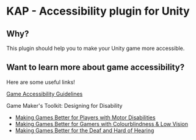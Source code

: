 # KAP - Accessibility plugin for Unity

## Why?

This plugin should help you to make your Unity game more accessible.

## Want to learn more about game accessibility?

Here are some useful links!

[Game Accessibility Guidelines](http://gameaccessibilityguidelines.com)

Game Maker's Toolkit: Designing for Disability
- [Making Games Better for Players with Motor Disabilities](https://www.youtube.com/watch?v=Ufe0i26DGiA&list=PLc38fcMFcV_vvWOhMDriBlVocTZ8mKQzR)
- [Making Games Better for Gamers with Colourblindness & Low Vision](https://www.youtube.com/watch?v=xrqdU4cZaLw&index=2&list=PLc38fcMFcV_vvWOhMDriBlVocTZ8mKQzR)
- [Making Games Better for the Deaf and Hard of Hearing](https://www.youtube.com/watch?v=4NGe4dzlukc&index=3&list=PLc38fcMFcV_vvWOhMDriBlVocTZ8mKQzR)
